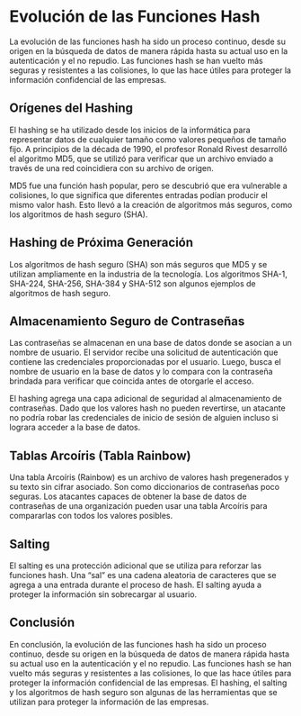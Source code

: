 # Evolución de las Funciones Hash

La evolución de las funciones hash ha sido un proceso continuo, desde su origen en la búsqueda de datos de manera rápida hasta su actual uso en la autenticación y el no repudio. Las funciones hash se han vuelto más seguras y resistentes a las colisiones, lo que las hace útiles para proteger la información confidencial de las empresas.

## Orígenes del Hashing

El hashing se ha utilizado desde los inicios de la informática para representar datos de cualquier tamaño como valores pequeños de tamaño fijo. A principios de la década de 1990, el profesor Ronald Rivest desarrolló el algoritmo MD5, que se utilizó para verificar que un archivo enviado a través de una red coincidiera con su archivo de origen.

MD5 fue una función hash popular, pero se descubrió que era vulnerable a colisiones, lo que significa que diferentes entradas podían producir el mismo valor hash. Esto llevó a la creación de algoritmos más seguros, como los algoritmos de hash seguro (SHA).

## Hashing de Próxima Generación

Los algoritmos de hash seguro (SHA) son más seguros que MD5 y se utilizan ampliamente en la industria de la tecnología. Los algoritmos SHA-1, SHA-224, SHA-256, SHA-384 y SHA-512 son algunos ejemplos de algoritmos de hash seguro.

## Almacenamiento Seguro de Contraseñas

Las contraseñas se almacenan en una base de datos donde se asocian a un nombre de usuario. El servidor recibe una solicitud de autenticación que contiene las credenciales proporcionadas por el usuario. Luego, busca el nombre de usuario en la base de datos y lo compara con la contraseña brindada para verificar que coincida antes de otorgarle el acceso.

El hashing agrega una capa adicional de seguridad al almacenamiento de contraseñas. Dado que los valores hash no pueden revertirse, un atacante no podría robar las credenciales de inicio de sesión de alguien incluso si lograra acceder a la base de datos.

## Tablas Arcoíris (Tabla Rainbow)

Una tabla Arcoíris (Rainbow) es un archivo de valores hash pregenerados y su texto sin cifrar asociado. Son como diccionarios de contraseñas poco seguras. Los atacantes capaces de obtener la base de datos de contraseñas de una organización pueden usar una tabla Arcoíris para compararlas con todos los valores posibles.

## Salting

El salting es una protección adicional que se utiliza para reforzar las funciones hash. Una “sal” es una cadena aleatoria de caracteres que se agrega a una entrada durante el proceso de hash. El salting ayuda a proteger la información sin sobrecargar al usuario.

## Conclusión

En conclusión, la evolución de las funciones hash ha sido un proceso continuo, desde su origen en la búsqueda de datos de manera rápida hasta su actual uso en la autenticación y el no repudio. Las funciones hash se han vuelto más seguras y resistentes a las colisiones, lo que las hace útiles para proteger la información confidencial de las empresas. El hashing, el salting y los algoritmos de hash seguro son algunas de las herramientas que se utilizan para proteger la información de las empresas.
